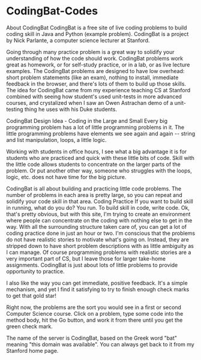 # CodingBat-Codes

About CodingBat
CodingBat is a free site of live coding problems to build coding skill in Java and Python (example problem). CodingBat is a project by Nick Parlante, a computer science lecturer at Stanford.

Going through many practice problem is a great way to solidify your understanding of how the code should work. CodingBat problems work great as homework, or for self-study practice, or in a lab, or as live lecture examples. The CodingBat problems are designed to have low overhead: short problem statements (like an exam), nothing to install, immediate feedback in the browser, and there's lots of them to build up those skills. The idea for CodingBat came from my experience teaching CS at Stanford combined with seeing how student's used unit-tests in more advanced courses, and crystalized when I saw an Owen Astrachan demo of a unit-testing thing he uses with his Duke students.

CodingBat Design Idea - Coding in the Large and Small
Every big programming problem has a lot of little programming problems in it. The little programming problems have elements we see again and again -- string and list manipulation, loops, a little logic.

Working with students in office hours, I see what a big advantage it is for students who are practiced and quick with these little bits of code. Skill with the little code allows students to concentrate on the larger parts of the problem. Or put another other way, someone who struggles with the loops, logic, etc. does not have time for the big picture.

CodingBat is all about building and practicing little code problems. The number of problems in each area is pretty large, so you can repeat and solidify your code skill in that area.
Coding Practice
If you want to build skill in running, what do you do? You run. To build skill in code, write code. Ok, that's pretty obvious, but with this site, I'm trying to create an environment where people can concentrate on the coding with nothing else to get in the way. With all the surrounding structure taken care of, you can get a lot of coding practice done in just an hour or two. I'm conscious that the problems do not have realistic stories to motivate what's going on. Instead, they are stripped down to have short problem descriptions with as little ambiguity as I can manage. Of course programming problems with realistic stories are a very important part of CS, but I leave those for larger take-home assignments. CodingBat is just about lots of little problems to provide opportunity to practice.

I also like the way you can get immediate, positive feedback. It's a simple mechanism, and yet I find it satisfying to try to finish enough check marks to get that gold star!

Right now, the problems are the sort you would see in a first or second Computer Science course. Click on a problem, type some code into the method body, hit the Go button, and work it from there until you get the green check mark.

The name of the server is CodingBat, based on the Greek word "bat" meaning "this domain was available". You can always get back to it from my Stanford home page.
